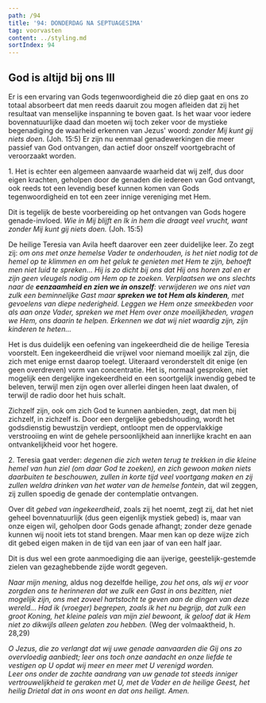 ```yaml
---
path: /94
title: '94: DONDERDAG NA SEPTUAGESIMA'
tag: voorvasten
content: ../styling.md
sortIndex: 94
---
```


## God is altijd bij ons III

Er is een ervaring van Gods tegenwoordigheid die zó diep gaat en ons zo totaal absorbeert dat men reeds daaruit zou mogen afleiden dat zij het resultaat van menselijke inspanning te boven gaat. Is het waar voor iedere bovennatuurlijke daad dan moeten wij toch zeker voor de mystieke begenadiging de waarheid erkennen van Jezus' woord: _zonder Mij kunt gij niets doen_. (Joh. 15:5) Er zijn nu eenmaal genadewerkingen die meer passief van God ontvangen, dan actief door onszelf voortgebracht of veroorzaakt worden.

1\. Het is echter een algemeen aanvaarde waarheid dat wij zelf, dus door eigen krachten, geholpen door de genaden die iedereen van God ontvangt, ook reeds tot een levendig besef kunnen komen van Gods tegenwoordigheid en tot een zeer innige vereniging met Hem.

Dit is tegelijk de beste voorbereiding op het ontvangen van Gods hogere genade-invloed. _Wie in Mij blijft en Ik in hem die draagt veel vrucht, want zonder Mij kunt gij niets doen._ (Joh. 15:5)

De heilige Teresia van Avila heeft daarover een zeer duidelijke leer. Zo zegt zij: _om ons met onze hemelse Vader te onderhouden, is het niet nodig tot de hemel op te klimmen en om het geluk te genieten met Hem te zijn, behoeft men niet luid te spreken... Hij is zo dicht bij ons dat Hij ons horen zal en er zijn geen vleugels nodig om Hem op te zoeken. Verplaatsen we ons slechts naar de __eenzaamheid en zien we in onszelf__: verwijderen we ons niet van zulk een beminnelijke Gast maar __spreken we tot Hem als kinderen__, met gevoelens van diepe nederigheid. Leggen we Hem onze smeekbeden voor als aan onze Vader, spreken we met Hem over onze moeilijkheden, vragen we Hem, ons daarin te helpen. Erkennen we dat wij niet waardig zijn, zijn kinderen te heten..._

Het is dus duidelijk een oefening van ingekeerdheid die de heilige Teresia voorstelt. Een ingekeerdheid die vrijwel voor niemand moeilijk zal zijn, die zich met enige ernst daarop toelegt. Uiteraard veronderstelt dit enige (en geen overdreven) vorm van concentratie. Het is, normaal gesproken, niet mogelijk een dergelijke ingekeerdheid en een soortgelijk inwendig gebed te beleven, terwijl men zijn ogen over allerlei dingen heen laat dwalen, of terwijl de radio door het huis schalt.

Zichzelf zijn, ook om zich God te kunnen aanbieden, zegt, dat men bij zichzelf, in zichzelf is. Door een dergelijke gebedshouding, wordt het godsdienstig bewustzijn verdiept, ontloopt men de oppervlakkige verstrooiing en wint de gehele persoonlijkheid aan innerlijke kracht en aan ontvankelijkheid voor het hogere.

2\. Teresia gaat verder: _degenen die zich weten terug te trekken in die kleine hemel van hun ziel (om daar God te zoeken), en zich gewoon maken niets daarbuiten te beschouwen, zullen in korte tijd veel voortgang maken en zij zullen weldra drinken van het water van de hemelse fontein_, dat wil zeggen, zij zullen spoedig de genade der contemplatie ontvangen.

Over dit _gebed van ingekeerdheid_, zoals zij het noemt, zegt zij, dat het niet geheel bovennatuurlijk (dus geen eigenlijk mystiek gebed) is, maar van onze eigen wil, geholpen door Gods genade afhangt; zonder deze genade kunnen wij nooit iets tot stand brengen. Maar men kan op deze wijze zich dit gebed eigen maken in de tijd van een jaar of van een half jaar.

Dit is dus wel een grote aanmoediging die aan ijverige, geestelijk-gestemde zielen van gezaghebbende zijde wordt gegeven.

_Naar mijn mening,_ aldus nog dezelfde heilige, _zou het ons, als wij er voor zorgden ons te herinneren dat we zulk een Gast in ons bezitten, niet mogelijk zijn, ons met zoveel hartstocht te geven aan de dingen van deze wereld... Had ik (vroeger) begrepen, zoals ik het nu begrijp, dat zulk een groot Koning, het kleine paleis van mijn ziel bewoont, ik geloof dat ik Hem niet zo dikwijls alleen gelaten zou hebben._ (Weg der volmaaktheid, h. 28,29)

_O Jezus, die zo verlangt dat wij uwe genade aanvaarden die Gij ons zo overvloedig aanbiedt; leer ons toch onze aandacht en onze liefde te vestigen op U opdat wij meer en meer met U verenigd
worden._  
_Leer ons onder de zachte aandrang van uw genade tot steeds inniger vertrouwelijkheid te geraken met U, met de Vader en de heilige Geest, het heilig Drietal dat in ons woont en dat ons heiligt. Amen._

